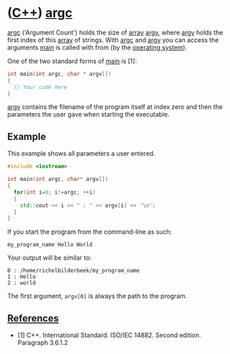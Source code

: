 # ([C++](Cpp.md)) [argc](CppArgc.md)

[argc](CppArgc.md) ('Argument Count') holds the size of
[array](CppArray.md) [argv](CppArgv.md), where [argv](CppArgv.md)
holds the first index of this [array](CppArray.md) of strings. With
[argc](CppArgc.md) and [argv](CppArgv.md) you can access the arguments
[main](CppMain.md) is called with from (by the [operating
system](CppOs.md)).

One of the two standard forms of [main](CppMain.md) is [1]:

```c++
int main(int argc, char * argv[]) 
{ 
  // Your code here
}
```

[argv](CppArgv.md) contains the filename of the program itself at index
zero and then the parameters the user gave when starting the executable.

## Example

This example shows all parameters a user entered.

```c++ 
#include <iostream>

int main(int argc, char* argv[])
{
  for(int i=0; i!=argc; ++i)
  {
    std::cout << i << " : " << argv[i] << '\n';
  }
}
```

If you start the program from the command-line as such:

```
my_program_name Hello World
```

Your output will be similar to:

```
0 : /home/richelbilderbeek/my_program_name
1 : Hello
2 : world
```

The first argument, `argv[0]` is always the path to the program.
 
## [References](CppReferences.md)

  * [1] C++. International Standard. ISO/IEC 14882. Second edition. Paragraph 3.6.1.2

